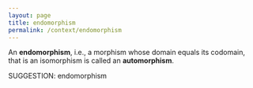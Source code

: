 ```yaml
---
layout: page
title: endomorphism
permalink: /context/endomorphism
---
```

An **endomorphism**, i.e., a morphism whose domain equals its codomain, that is an isomorphism is called an **automorphism**.

SUGGESTION: endomorphism